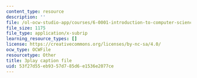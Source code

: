 ```yaml
---
content_type: resource
description: ''
file: /ol-ocw-studio-app/courses/6-0001-introduction-to-computer-science-and-programming-in-python-fall-2016/53f27d55eb9357d785d6e1536e2077ce_vqn_yk5aFcI.vtt
file_size: 1175
file_type: application/x-subrip
learning_resource_types: []
license: https://creativecommons.org/licenses/by-nc-sa/4.0/
ocw_type: OCWFile
resourcetype: Other
title: 3play caption file
uid: 53f27d55-eb93-57d7-85d6-e1536e2077ce
---
```

